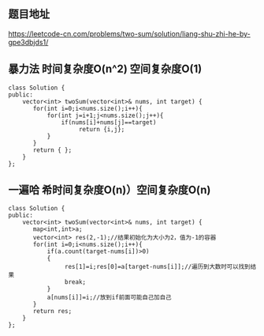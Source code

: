 ## 题目地址
https://leetcode-cn.com/problems/two-sum/solution/liang-shu-zhi-he-by-gpe3dbjds1/

## 暴力法 时间复杂度O(n^2) 空间复杂度O(1)

```
class Solution {
public:
    vector<int> twoSum(vector<int>& nums, int target) {
       for(int i=0;i<nums.size();i++){
           for(int j=i+1;j<nums.size();j++){
               if(nums[i]+nums[j]==target)
                    return {i,j};
           }
       }
       return { };
    }
};
```

## 一遍哈 希时间复杂度O(n)）空间复杂度O(n)

```
class Solution {
public:
    vector<int> twoSum(vector<int>& nums, int target) {
       map<int,int>a;
       vector<int> res(2,-1);//结果初始化为大小为2，值为-1的容器
       for(int i=0;i<nums.size();i++){
           if(a.count(target-nums[i])>0)
           {
                res[1]=i;res[0]=a[target-nums[i]];//遍历到大数时可以找到结果
                break;
           }
           a[nums[i]]=i;//放到if前面可能自己加自己
       }
       return res;
    }
};
```
